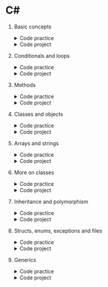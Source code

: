 # C#
1. Basic concepts
	<details>
		<summary>Code practice</summary>

	- [C# is the best](https://github.com/HenestrosaConH/sololearn/tree/main/C%23/1.%20Basic%20concepts/Code%20practice/C%23%20is%20the%20best)	 
	- [How much do you earn](https://github.com/HenestrosaConH/sololearn/tree/main/C%23/1.%20Basic%20concepts/Code%20practice/How%20much%20do%20you%20earn)	
	- [Packing madness](https://github.com/HenestrosaConH/sololearn/tree/main/C%23/1.%20Basic%20concepts/Code%20practice/Packing%20madness)	
	- [Welcome message](https://github.com/HenestrosaConH/sololearn/tree/main/C%23/1.%20Basic%20concepts/Code%20practice/Welcome%20message)	
	- [Your first program](https://github.com/HenestrosaConH/sololearn/tree/main/C%23/1.%20Basic%20concepts/Code%20practice/Your%20first%20program)	
	</details>
	<details>
		<summary>Code project</summary>

	- [Area of a circle](https://github.com/HenestrosaConH/sololearn/tree/main/C%23/1.%20Basic%20concepts/Code%20project)
	</details>
2. Conditionals and loops
	<details>
		<summary>Code practice</summary>

	- [Difficulty levels](https://github.com/HenestrosaConH/sololearn/tree/main/C%23/2.%20Conditionals%20and%20loops/Code%20practice/Difficulty%20levels)	 
	- [Disney here we come](https://github.com/HenestrosaConH/sololearn/tree/main/C%23/2.%20Conditionals%20and%20loops/Code%20practice/Disney%20here%20we%20come)	
	- [Earning a scholarship](https://github.com/HenestrosaConH/sololearn/tree/main/C%23/2.%20Conditionals%20and%20loops/Code%20practice/Earning%20a%20scholarship)	
	- [Flight Kindles](https://github.com/HenestrosaConH/sololearn/tree/main/C%23/2.%20Conditionals%20and%20loops/Code%20practice/Flight%20Kindles)	
	- [Going once, going twice, sold](https://github.com/HenestrosaConH/sololearn/tree/main/C%23/2.%20Conditionals%20and%20loops/Code%20practice/Going%20once%2C%20going%20twice%2C%20sold)	
	- [Up we go](https://github.com/HenestrosaConH/sololearn/tree/main/C%23/2.%20Conditionals%20and%20loops/Code%20practice/Up%20we%20go)	
	</details>
	<details>
		<summary>Code project</summary>

	- [Multiple of 3](https://github.com/HenestrosaConH/sololearn/tree/main/C%23/2.%20Conditionals%20and%20loops/Code%20project)
	</details>
3. Methods
	<details>
		<summary>Code practice</summary>

	- [Fun with methods](https://github.com/HenestrosaConH/sololearn/tree/main/C%23/3.%20Methods/Code%20practice/Fun%20with%20methods)	 
	- [Geometry](https://github.com/HenestrosaConH/sololearn/tree/main/C%23/3.%20Methods/Code%20practice/Geometry)	
	- [Get that discount](https://github.com/HenestrosaConH/sololearn/tree/main/C%23/3.%20Methods/Code%20practice/Get%20that%20discount)	
	- [Getting a raise](https://github.com/HenestrosaConH/sololearn/tree/main/C%23/3.%20Methods/Code%20practice/Getting%20a%20raise)	
	- [Overloading](https://github.com/HenestrosaConH/sololearn/tree/main/C%23/3.%20Methods/Code%20practice/Overloading)	
	- [Recursive summing](https://github.com/HenestrosaConH/sololearn/tree/main/C%23/3.%20Methods/Code%20practice/Recursive%20summing)	
	- [Set it and forget it](https://github.com/HenestrosaConH/sololearn/tree/main/C%23/3.%20Methods/Code%20practice/Set%20it%20and%20forget%20it)	
	</details>
	<details>
		<summary>Code project</summary>

	- [Level points](https://github.com/HenestrosaConH/sololearn/tree/main/C%23/3.%20Methods/Code%20project)
	</details>
4. Classes and objects
	<details>
		<summary>Code practice</summary>

	- [Calculating wins](https://github.com/HenestrosaConH/sololearn/tree/main/C%23/4.%20Classes%20and%20objects/Code%20practice/Calculating%20wins)	 
	- [Card numbers](https://github.com/HenestrosaConH/sololearn/tree/main/C%23/4.%20Classes%20and%20objects/Code%20practice/Card%20numbers)	
	- [Creating a project](https://github.com/HenestrosaConH/sololearn/tree/main/C%23/4.%20Classes%20and%20objects/Code%20practice/Creating%20a%20project)	
	- [Welcome](https://github.com/HenestrosaConH/sololearn/tree/main/C%23/4.%20Classes%20and%20objects/Code%20practice/Welcome)	
	</details>
	<details>
		<summary>Code project</summary>

	- [Social network](https://github.com/HenestrosaConH/sololearn/tree/main/C%23/4.%20Classes%20and%20objects/Code%20project)
	</details>
5. Arrays and strings
	<details>
		<summary>Code practice</summary>

	- [Array to table](https://github.com/HenestrosaConH/sololearn/tree/main/C%23/5.%20Arrays%20and%20strings/Code%20practice/Array%20to%20table)	 
	- [Maximum and minimum](https://github.com/HenestrosaConH/sololearn/tree/main/C%23/5.%20Arrays%20and%20strings/Code%20practice/Maximum%20and%20minimum)	
	- [Only the evens](https://github.com/HenestrosaConH/sololearn/tree/main/C%23/5.%20Arrays%20and%20strings/Code%20practice/Only%20the%20evens)	
	- [Passwords rules](https://github.com/HenestrosaConH/sololearn/tree/main/C%23/5.%20Arrays%20and%20strings/Code%20practice/Passwords%20rules)	
	- [Qualifying for the Olympics](https://github.com/HenestrosaConH/sololearn/tree/main/C%23/5.%20Arrays%20and%20strings/Code%20practice/Qualifying%20for%20the%20Olympics)	
	- [Solve the puzzle](https://github.com/HenestrosaConH/sololearn/tree/main/C%23/5.%20Arrays%20and%20strings/Code%20practice/Solve%20the%20puzzle)	
	</details>
	<details>
		<summary>Code project</summary>

	- [Words](https://github.com/HenestrosaConH/sololearn/tree/main/C%23/5.%20Arrays%20and%20strings/Code%20project)
	</details>
6. More on classes
	<details>
		<summary>Code practice</summary>

	- [All about this](https://github.com/HenestrosaConH/sololearn/tree/main/C%23/6.%20More%20on%20classes/Code%20practice/All%20about%20this)	 
	- [Array sorting](https://github.com/HenestrosaConH/sololearn/tree/main/C%23/6.%20More%20on%20classes/Code%20practice/Array%20sorting)	
	- [Grow your business](https://github.com/HenestrosaConH/sololearn/tree/main/C%23/6.%20More%20on%20classes/Code%20practice/Grow%20your%20business)	
	- [Music selector](https://github.com/HenestrosaConH/sololearn/tree/main/C%23/6.%20More%20on%20classes/Code%20practice/Music%20selector)	
	- [Teamwork makes the dream](https://github.com/HenestrosaConH/sololearn/tree/main/C%23/6.%20More%20on%20classes/Code%20practice/Teamwork%20makes%20the%20dream)	
	- [Who won](https://github.com/HenestrosaConH/sololearn/tree/main/C%23/6.%20More%20on%20classes/Code%20practice/Who%20won)	
	</details>
	<details>
		<summary>Code project</summary>

	- [Dance](https://github.com/HenestrosaConH/sololearn/tree/main/C%23/6.%20More%20on%20classes/Code%20project)
	</details>
7. Inheritance and polymorphism
	<details>
		<summary>Code practice</summary>

	- [Attack](https://github.com/HenestrosaConH/sololearn/tree/main/C%23/7.%20Inheritance%20and%20polymorphism/Code%20practice/Attack)	 
	- [Make and model](https://github.com/HenestrosaConH/sololearn/tree/main/C%23/7.%20Inheritance%20and%20polymorphism/Code%20practice/Make%20and%20model)	
	- [Online car shopping](https://github.com/HenestrosaConH/sololearn/tree/main/C%23/7.%20Inheritance%20and%20polymorphism/Code%20practice/Online%20car%20shopping)	
	- [Perimeter calculator](https://github.com/HenestrosaConH/sololearn/tree/main/C%23/7.%20Inheritance%20and%20polymorphism/Code%20practice/Perimeter%20calculator)	
	- [Whats my account balance](https://github.com/HenestrosaConH/sololearn/tree/main/C%23/7.%20Inheritance%20and%20polymorphism/Code%20practice/Whats%20my%20account%20balance)	
	- [Where are the planes](https://github.com/HenestrosaConH/sololearn/tree/main/C%23/7.%20Inheritance%20and%20polymorphism/Code%20practice/Where%20are%20the%20planes)	
	</details>
	<details>
		<summary>Code project</summary>

	- [Drawing application](https://github.com/HenestrosaConH/sololearn/tree/main/C%23/7.%20Inheritance%20and%20polymorphism/Code%20project)
	</details>
8. Structs, enums, exceptions and files
	<details>
		<summary>Code practice</summary>

	- [Accelerate](https://github.com/HenestrosaConH/sololearn/tree/main/C%23/8.%20Structs%2C%20enums%2C%20exceptions%20and%20files/Code%20practice/Accelerate)	 
	- [Fun with dimensions](https://github.com/HenestrosaConH/sololearn/tree/main/C%23/8.%20Structs%2C%20enums%2C%20exceptions%20and%20files/Code%20practice/Fun%20with%20dimensions)	
	- [Going on vacation](https://github.com/HenestrosaConH/sololearn/tree/main/C%23/8.%20Structs%2C%20enums%2C%20exceptions%20and%20files/Code%20practice/Going%20on%20vacation)	
	</details>
	<details>
		<summary>Code project</summary>

	- [Robot-barman](https://github.com/HenestrosaConH/sololearn/tree/main/C%23/8.%20Structs%2C%20enums%2C%20exceptions%20and%20files/Code%20project)
	</details>
9. Generics
	<details>
		<summary>Code practice</summary>

	- [Generic all around](https://github.com/HenestrosaConH/sololearn/tree/main/C%23/9.%20Generics/Code%20practice/Generic%20all%20around)	 
	- [Hiring engineers](https://github.com/HenestrosaConH/sololearn/tree/main/C%23/9.%20Generics/Code%20practice/Hiring%20engineers)	
	- [Print to printer](https://github.com/HenestrosaConH/sololearn/tree/main/C%23/9.%20Generics/Code%20practice/Print%20to%20printer)	
	- [Queue it up](https://github.com/HenestrosaConH/sololearn/tree/main/C%23/9.%20Generics/Code%20practice/Queue%20it%20up)	
	- [Top of the leaderboard](https://github.com/HenestrosaConH/sololearn/tree/main/C%23/9.%20Generics/Code%20practice/Top%20of%20the%20leaderboard)	
	</details>
	<details>
		<summary>Code project</summary>

	- [Coffee time](https://github.com/HenestrosaConH/sololearn/tree/main/C%23/9.%20Generics/Code%20project)
	</details>